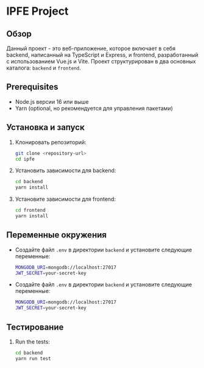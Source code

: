 # IPFE Project

## Обзор

Данный проект - это веб-приложение, которое включает в себя backend, написанный на TypeScript и Express, и frontend, разработанный с использованием Vue.js и Vite. Проект структурирован в два основных каталога: `backend` и `frontend`.

## Prerequisites

- Node.js версии 16 или выше
- Yarn (optional, но рекомендуется для управления пакетами)

## Установка и запуск

1. Клонировать репозиторий:

   ```bash
   git clone <repository-url>
   cd ipfe
   ```

2. Установить зависимости для backend:

   ```bash
   cd backend
   yarn install
   ```

3. Установите зависимости для frontend:
   ```bash
   cd frontend
   yarn install
   ```

## Переменные окружения

- Создайте файл `.env` в директории `backend` и установите следующие переменные:

  ```bash
  MONGODB_URI=mongodb://localhost:27017
  JWT_SECRET=your-secret-key
  ```

- Создайте файл `.env` в директории `backend` и установите следующие переменные:
  ```bash
  MONGODB_URI=mongodb://localhost:27017
  JWT_SECRET=your-secret-key
  ```

## Тестирование

1. Run the tests:
   ```bash
   cd backend
   yarn run test
   ```
